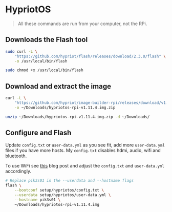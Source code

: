# HypriotOS

> All these commands are run from your computer, not the RPi.

## Downloads the Flash tool

```bash
sudo curl -L \
    "https://github.com/hypriot/flash/releases/download/2.3.0/flash" \
    -o /usr/local/bin/flash

sudo chmod +x /usr/local/bin/flash
```

## Download and extract the image

```bash
curl -L \
    "https://github.com/hypriot/image-builder-rpi/releases/download/v1.11.4/hypriotos-rpi-v1.11.4.img.zip" \
    -o ~/Downloads/hypriotos-rpi-v1.11.4.img.zip

unzip ~/Downloads/hypriotos-rpi-v1.11.4.img.zip -d ~/Downloads/
```

## Configure and Flash

Update `config.txt` or `user-data.yml` as you see fit, add more `user-data.yml` files if you have more hosts. My `config.txt` disables hdmi, audio, wifi and bluetooth.

To use WiFi see [this](https://johnwyles.github.io/posts/setting-up-kubernetes-and-openfaas-on-a-raspberry-pi-cluster-using-hypriot/) blog post and adjust the `config.txt` and `user-data.yml` accordingly.

```bash
# Replace pik3s01 in the --userdata and --hostname flags
flash \
    --bootconf setup/hypriotos/config.txt \
    --userdata setup/hypriotos/user-data.yml \
    --hostname pik3s01 \
    ~/Downloads/hypriotos-rpi-v1.11.4.img
```
